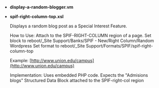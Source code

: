 * **display-a-random-blogger.vm**

	
	
* **spif-right-column-top.xsl**

	Displays a random blog post as a Special Interest Feature.

	How to Use:
	Attach to the SPIF-RIGHT-COLUMN region of a page.
	Set block to reboot/_Site Support/Banks/SPIF - New/Right Column/Random Wordpress
	Set format to reboot/_Site Support/Formats/SPIF/spif-right-column-top

	Example:
	[http://www.union.edu/campus](http://www.union.edu/campus)

	Implementation:
	Uses embedded PHP code.
	Expects the "Admisions blogs" Structured Data Block attached to the SPIF-right-col region